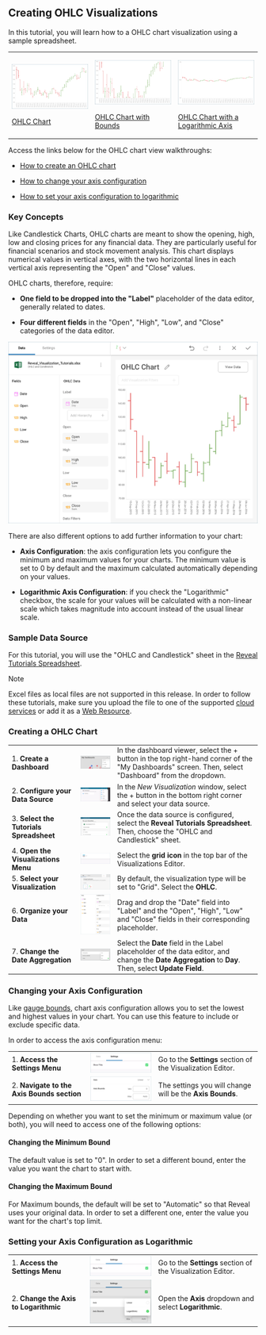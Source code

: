 ## Creating OHLC Visualizations

In this tutorial, you will learn how to a OHLC chart visualization using
a sample spreadsheet.

<table>
<colgroup>
<col style="width: 33%" />
<col style="width: 33%" />
<col style="width: 33%" />
</colgroup>
<tbody>
<tr class="odd">
<td><p><img src="images/OHLCChart_All.png" alt="OHLCChart All" /><br />
</p>
<p><a href="#create-ohlc-chart">OHLC Chart</a><br />
</p></td>
<td><p><img src="images/OHLCChartBounds_All.png" alt="OHLCChartBounds All" /><br />
</p>
<p><a href="#changing-axis-configuration">OHLC Chart with Bounds</a><br />
</p></td>
<td><p><img src="images/OHLCChartLogarithmicAxis_All.png" alt="OHLCChartLogarithmicAxis All" /><br />
</p>
<p><a href="#setting-logarithmic-axis">OHLC Chart with a Logarithmic Axis</a><br />
</p></td>
</tr>
</tbody>
</table>

Access the links below for the OHLC chart view walkthroughs:

  - [How to create an OHLC chart](#creating-OHLC-chart)

  - [How to change your axis configuration](#changing-axis-configuration)

  - [How to set your axis configuration to logarithmic](#setting-logarithmic-axis)

### Key Concepts

Like Candlestick Charts, OHLC charts are meant to show the opening,
high, low and closing prices for any financial data. They are
particularly useful for financial scenarios and stock movement analysis.
This chart displays numerical values in vertical axes, with the two
horizontal lines in each vertical axis representing the "Open" and
"Close" values.

OHLC charts, therefore, require:

  - **One field to be dropped into the "Label"** placeholder of the data
    editor, generally related to dates.

  - **Four different fields** in the "Open", "High", "Low", and "Close"
    categories of the data editor.

![OHLCChartVisualizationSettings\_All](images/OHLCChartVisualizationSettings_All.png)

There are also different options to add further information to your
chart:

  - **Axis Configuration**: the axis configuration lets you configure
    the minimum and maximum values for your charts. The minimum value is
    set to 0 by default and the maximum calculated automatically
    depending on your values.

  - **Logarithmic Axis Configuration**: if you check the "Logarithmic"
    checkbox, the scale for your values will be calculated with a
    non-linear scale which takes magnitude into account instead of the
    usual linear scale.

### Sample Data Source

For this tutorial, you will use the "OHLC and Candlestick" sheet in the
[Reveal Tutorials Spreadsheet](http://download.infragistics.com/reportplus/help/samples/Reveal_Visualization_Tutorials.xlsx).

>[!NOTE]
>Excel files as local files are not supported in this release. In order to follow these tutorials, make sure you upload the file to one of the supported [cloud services](data-sources.md) or add it as a [Web Resource](Web-Resource.md).

<a name='create-ohlc-chart'></a>
### Creating a OHLC Chart

|                                          |                                                                                                                          |                                                                                                                                                       |
| ---------------------------------------- | ------------------------------------------------------------------------------------------------------------------------ | ----------------------------------------------------------------------------------------------------------------------------------------------------- |
| 1\. **Create a Dashboard**               | ![Tutorials-Create-New-Dashboard](images/Tutorials-Create-New-Dashboard.png)                                             | In the dashboard viewer, select the + button in the top right-hand corner of the "My Dashboards" screen. Then, select "Dashboard" from the dropdown.  |
| 2\. **Configure your Data Source**       | ![Tutorials-Select-Data-Source](images/Tutorials-Select-Data-Source.png)                                                 | In the *New Visualization* window, select the + button in the bottom right corner and select your data source.                                        |
| 3\. **Select the Tutorials Spreadsheet** | ![Tutorials-Select-OHLC-Candlestick-Charts-Spreadsheet](images/Tutorials-Select-OHLC-Candlestick-Charts-Spreadsheet.png) | Once the data source is configured, select the **Reveal Tutorials Spreadsheet**. Then, choose the "OHLC and Candlestick" sheet.                       |
| 4\. **Open the Visualizations Menu**     | ![Tutorials-Select-Change-Visualization](images/Tutorials-Select-Change-Visualization.png)                               | Select the **grid icon** in the top bar of the Visualizations Editor.                                                                                 |
| 5\. **Select your Visualization**        | ![Tutorials-Charts-Select-OHLC-Chart](images/Tutorials-Charts-Select-OHLC-Chart.png)                                     | By default, the visualization type will be set to "Grid". Select the **OHLC**.                                                                        |
| 6\. **Organize your Data**               | ![Tutorials-TextView-Organizing-Data](images/Tutorials-CandlestickChart-Organizing-Data.png)                             | Drag and drop the "Date" field into "Label" and the "Open", "High", "Low" and "Close" fields in their corresponding placeholder.                      |
| 7\. **Change the Date Aggregation**      | ![Tutorials-CandlestickChart-Changing-Aggregation](images/Tutorials-CandlestickChart-Changing-Aggregation.png)           | Select the **Date** field in the Label placeholder of the data editor, and change the **Date Aggregation** to **Day**. Then, select **Update Field**. |

<a name='changing-axis-configuration'></a>
### Changing your Axis Configuration

Like [gauge bounds](Tutorial-Gauge-Views.html#adding-bounds-gauge), chart axis
configuration allows you to set the lowest and highest values in your
chart. You can use this feature to include or exclude specific data.

In order to access the axis configuration menu:

|                                             |                                                                                      |                                                             |
| ------------------------------------------- | ------------------------------------------------------------------------------------ | ----------------------------------------------------------- |
| 1\. **Access the Settings Menu**            | ![Tutorials-Navigate-Settings](images/Tutorials-Navigate-Settings.png)               | Go to the **Settings** section of the Visualization Editor. |
| 2\. **Navigate to the Axis Bounds section** | ![Tutorial-Access-Axis-Configuration](images/Tutorial-Access-Axis-Configuration.png) | The settings you will change will be the **Axis Bounds**.   |

Depending on whether you want to set the minimum or maximum value (or
both), you will need to access one of the following options:

#### Changing the Minimum Bound

The default value is set to "0". In order to set a different bound,
enter the value you want the chart to start with.

#### Changing the Maximum Bound

For Maximum bounds, the default will be set to "Automatic" so that
Reveal uses your original data. In order to set a different one, enter
the value you want for the chart's top limit.

<a name='setting-logarithmic-axis'></a>
### Setting your Axis Configuration as Logarithmic

|                                        |                                                                                                       |                                                             |
| -------------------------------------- | ----------------------------------------------------------------------------------------------------- | ----------------------------------------------------------- |
| 1\. **Access the Settings Menu**       | ![Tutorials-Navigate-Settings](images/Tutorials-Navigate-Settings.png)                                | Go to the **Settings** section of the Visualization Editor. |
| 2\. **Change the Axis to Logarithmic** | ![Tutorial-Access-OHLC-Axis-Configuration](images/Tutorial-Access-Candlestick-Axis-Configuration.png) | Open the **Axis** dropdown and select **Logarithmic**.      |
